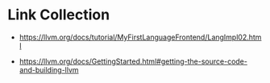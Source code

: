 #  Link Collection

* https://llvm.org/docs/tutorial/MyFirstLanguageFrontend/LangImpl02.html

* https://llvm.org/docs/GettingStarted.html#getting-the-source-code-and-building-llvm


